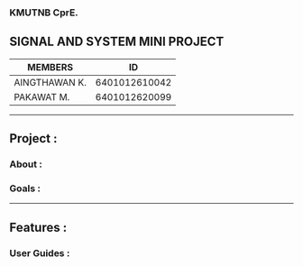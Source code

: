 ### KMUTNB CprE. 

## SIGNAL AND SYSTEM MINI PROJECT

| MEMBERS       | ID            |
|---------------|---------------|
| AINGTHAWAN K. | 6401012610042 |
| PAKAWAT M.    | 6401012620099 |


* * * 

## Project :

### About :

### Goals :

* * *

## Features :

### User Guides :

